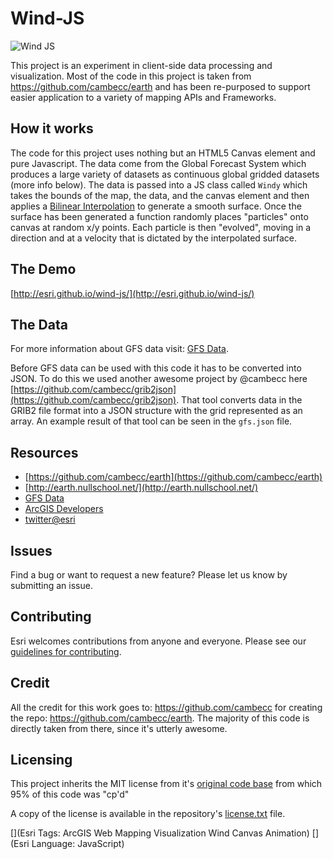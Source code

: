 # Wind-JS  

![Wind JS](https://f.cloud.github.com/assets/351164/2349895/36ba1c9a-a569-11e3-859d-5d753ea0898c.jpeg)


This project is an experiment in client-side data processing and visualization. Most of the code in this project is taken from https://github.com/cambecc/earth and has been re-purposed to support easier application to a variety of mapping APIs and Frameworks. 

## How it works 

The code for this project uses nothing but an HTML5 Canvas element and pure Javascript. The data come from the Global Forecast System which produces a large variety of datasets as continuous global gridded datasets (more info below). The data is passed into a JS class called `Windy` which takes the bounds of the map, the data, and the canvas element and then applies a [Bilinear Interpolation](http://en.wikipedia.org/wiki/Bilinear_interpolation) to generate a smooth surface. Once the surface has been generated a function randomly places "particles" onto canvas at random x/y points. Each particle is then "evolved", moving in a direction and at a velocity that is dictated by the interpolated surface.    

## The Demo 

[http://esri.github.io/wind-js/](http://esri.github.io/wind-js/)

## The Data 

For more information about GFS data visit: [GFS Data](http://nomads.ncdc.noaa.gov/data.php?name=access#hires_weather_datasets).

Before GFS data can be used with this code it has to be converted into JSON. To do this we used another awesome project by @cambecc here [https://github.com/cambecc/grib2json](https://github.com/cambecc/grib2json). That tool converts data in the GRIB2 file format into a JSON structure with the grid represented as an array. An example result of that tool can be seen in the `gfs.json` file. 

## Resources

* [https://github.com/cambecc/earth](https://github.com/cambecc/earth)
* [http://earth.nullschool.net/](http://earth.nullschool.net/)
* [GFS Data](http://nomads.ncdc.noaa.gov/data.php?name=access#hires_weather_datasets)
* [ArcGIS Developers](http://developers.arcgis.com)
* [twitter@esri](http://twitter.com/esri)


## Issues

Find a bug or want to request a new feature?  Please let us know by submitting an issue.

## Contributing

Esri welcomes contributions from anyone and everyone. Please see our [guidelines for contributing](https://github.com/esri/contributing).

## Credit

All the credit for this work goes to: https://github.com/cambecc for creating the repo: https://github.com/cambecc/earth. The majority of this code is directly taken from there, since it's utterly awesome.  

## Licensing

This project inherits the MIT license from it's [original code base](https://github.com/cambecc/earth) from which 95% of this code was "cp'd" 

A copy of the license is available in the repository's [license.txt]( https://raw.github.com/Esri/wind-js/master/license.txt) file.

[](Esri Tags: ArcGIS Web Mapping Visualization Wind Canvas Animation)
[](Esri Language: JavaScript)
